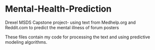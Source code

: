 # Mental-Health-Prediction
Drexel MSDS Capstone project- using text from Medhelp.org and Reddit.com to predict the mental illness of forum posters

These files contain my code for processing the text and using predictive modeling algorithms. 
